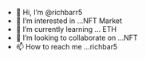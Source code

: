 - 👋 Hi, I’m @richbarr5
- 👀 I’m interested in ...NFT Market 
- 🌱 I’m currently learning ... ETH
- 💞️ I’m looking to collaborate on ...NFT
- 📫 How to reach me ...richbar5

<!---
richbarr5/richbarr5 is a ✨ special ✨ repository because its `README.md` (this file) appears on your GitHub profile.
You can click the Preview link to take a look at your changes.
--->
